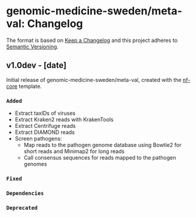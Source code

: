 # genomic-medicine-sweden/meta-val: Changelog

The format is based on [Keep a Changelog](https://keepachangelog.com/en/1.0.0/)
and this project adheres to [Semantic Versioning](https://semver.org/spec/v2.0.0.html).

## v1.0dev - [date]

Initial release of genomic-medicine-sweden/meta-val, created with the [nf-core](https://nf-co.re/) template.

### `Added`

- Extract taxIDs of viruses
- Extract Kraken2 reads with KrakenTools
- Extract Centrifuge reads
- Extract DIAMOND reads
- Screen pathogens:
  - Map reads to the pathogen genome database using Bowtie2 for short reads and Minimap2 for long reads
  - Call consensus sequences for reads mapped to the pathogen genomes

### `Fixed`

### `Dependencies`

### `Deprecated`
